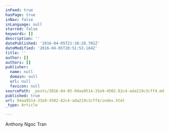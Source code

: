 ```yaml
---
inFeed: true
hasPage: true
inNav: false
inLanguage: null
starred: false
keywords: []
description: ''
datePublished: '2016-04-05T21:38:20.701Z'
dateModified: '2016-04-05T20:51:53.184Z'
title: ''
author: []
authors: []
publisher:
  name: null
  domain: null
  url: null
  favicon: null
sourcePath: _posts/2016-04-05-94aa9514-33a9-4502-82c4-ada219c3cff4.md
published: true
url: 94aa9514-33a9-4502-82c4-ada219c3cff4/index.html
_type: Article

---
```

Anthony Ngoc Tran